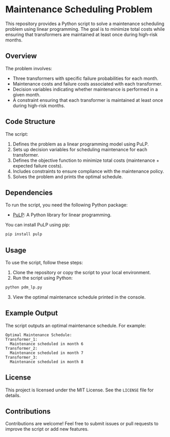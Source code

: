 # Maintenance Scheduling Problem

This repository provides a Python script to solve a maintenance scheduling problem using linear programming. The goal is to minimize total costs while ensuring that transformers are maintained at least once during high-risk months.

## Overview

The problem involves:

- Three transformers with specific failure probabilities for each month.
- Maintenance costs and failure costs associated with each transformer.
- Decision variables indicating whether maintenance is performed in a given month.
- A constraint ensuring that each transformer is maintained at least once during high-risk months.

## Code Structure

The script:

1. Defines the problem as a linear programming model using PuLP.
2. Sets up decision variables for scheduling maintenance for each transformer.
3. Defines the objective function to minimize total costs (maintenance + expected failure costs).
4. Includes constraints to ensure compliance with the maintenance policy.
5. Solves the problem and prints the optimal schedule.

## Dependencies

To run the script, you need the following Python package:

- [PuLP](https://pypi.org/project/PuLP/): A Python library for linear programming.

You can install PuLP using pip:

```bash
pip install pulp
```

## Usage

To use the script, follow these steps:

1. Clone the repository or copy the script to your local environment.
2. Run the script using Python:

```bash
python pdm_lp.py
```

3. View the optimal maintenance schedule printed in the console.

## Example Output

The script outputs an optimal maintenance schedule. For example:

```
Optimal Maintenance Schedule:
Transformer_1:
  Maintenance scheduled in month 6
Transformer_2:
  Maintenance scheduled in month 7
Transformer_3:
  Maintenance scheduled in month 8
```

## License

This project is licensed under the MIT License. See the `LICENSE` file for details.

## Contributions

Contributions are welcome! Feel free to submit issues or pull requests to improve the script or add new features.
